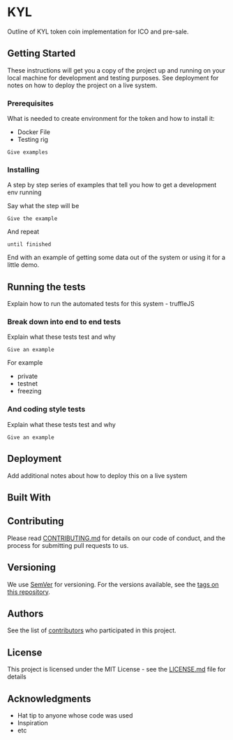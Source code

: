 # KYL

Outline of KYL token coin implementation for ICO and pre-sale.

## Getting Started

These instructions will get you a copy of the project up and running on your local machine for development and testing purposes. See deployment for notes on how to deploy the project on a live system.

### Prerequisites

What is needed to create environment for the token and how to install it:

* Docker File
* Testing rig

```
Give examples
```

### Installing

A step by step series of examples that tell you how to get a development env running

Say what the step will be

```
Give the example
```

And repeat

```
until finished
```

End with an example of getting some data out of the system or using it for a little demo.


## Running the tests

Explain how to run the automated tests for this system - truffleJS

### Break down into end to end tests

Explain what these tests test and why

```
Give an example
```

For example

* private 
* testnet
* freezing


### And coding style tests

Explain what these tests test and why

```
Give an example
```

## Deployment

Add additional notes about how to deploy this on a live system

## Built With



## Contributing

Please read [CONTRIBUTING.md](https://gist.github.com/PurpleBooth/b24679402957c63ec426) for details on our code of conduct, and the process for submitting pull requests to us.

## Versioning

We use [SemVer](http://semver.org/) for versioning. For the versions available, see the [tags on this repository](https://github.com/your/project/tags). 

## Authors

See  the list of [contributors](https://github.com/your/project/contributors) who participated in this project.

## License

This project is licensed under the MIT License - see the [LICENSE.md](LICENSE.md) file for details

## Acknowledgments

* Hat tip to anyone whose code was used
* Inspiration
* etc

